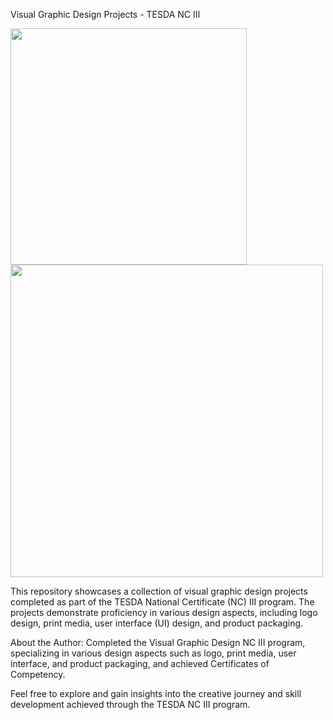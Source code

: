 Visual Graphic Design Projects - TESDA NC III

<img src="https://github.com/leirbagtwo/Visual-Graphic-Design-Projects/assets/86273025/ea6b44b6-9b15-49be-ae6a-364f7a082491" width="378">

<img src="https://github.com/leirbagtwo/Visual-Graphic-Design-Projects/assets/86273025/c7d3d109-d08d-4573-8883-81d3e514231f" width="500">

This repository showcases a collection of visual graphic design projects completed as part of the TESDA National Certificate (NC) III program. The projects demonstrate proficiency in various design aspects, including logo design, print media, user interface (UI) design, and product packaging.

About the Author: Completed the Visual Graphic Design NC III program, specializing in various design aspects such as logo, print media, user interface, and product packaging, and achieved Certificates of Competency.

Feel free to explore and gain insights into the creative journey and skill development achieved through the TESDA NC III program.
